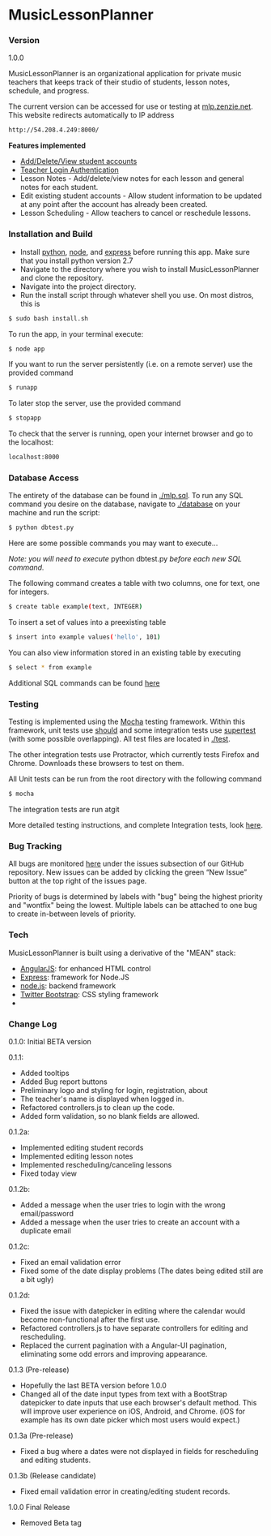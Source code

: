 ﻿# MusicLessonPlanner

### Version
1.0.0

MusicLessonPlanner is an organizational application for private music teachers that keeps track of their studio of students, lesson notes, schedule, and progress.

The current version can be accessed for use or testing at [mlp.zenzie.net](http://320mlpbeta.zenzie.net).
This website redirects automatically to IP address
```sh
http://54.208.4.249:8000/
```
**Features implemented**

- [Add/Delete/View student accounts](https://github.com/mzenzie/320MusicLessonPlanner/wiki/Managing-student-accounts)
- [Teacher Login Authentication](https://github.com/mzenzie/320MusicLessonPlanner/wiki/Create-a-new-teacher-account)
- Lesson Notes - Add/delete/view notes for each lesson and general notes for each student.
- Edit existing student accounts - Allow student information to be updated at any point after the account has already been created.
- Lesson Scheduling - Allow teachers to cancel or reschedule lessons.



### Installation and Build

- Install [python](https://www.python.org/downloads/), [node](https://nodejs.org/), and [express](http://expressjs.com/) before running this app. Make sure that you install python version 2.7
- Navigate to the directory where you wish to install MusicLessonPlanner and clone the repository.
- Navigate into the project directory. 
- Run the install script through whatever shell you use. On most distros, this is
```sh
$ sudo bash install.sh
```
To run the app, in your terminal execute:
```sh
$ node app
```
If you want to run the server persistently (i.e. on a remote server) use the provided command
```sh
$ runapp
```
To later stop the server, use the provided command
```sh
$ stopapp
```

To check that the server is running, open your internet browser and go to the localhost:
```sh
localhost:8000
```

### Database Access

The entirety of the database can be found in [./mlp.sql](mlp.sql).
To run any SQL command you desire on the database, navigate to [./database](./database) on your machine and run the script:
```sh
$ python dbtest.py
``` 
Here are some possible commands you may want to execute...

*Note: you will need to execute* python dbtest.py *before each new SQL command.*

The following command creates a table with two columns, one for text, one for integers.
```sh
$ create table example(text, INTEGER)
``` 
To insert a set of values into a preexisting table
```sh
$ insert into example values('hello', 101)
``` 
You can also view information stored in an existing table by executing
```sh
$ select * from example
``` 
Additional SQL commands can be found [here](http://www.thegeekstuff.com/2012/09/sqlite-command-examples/)

### Testing

Testing is implemented using the [Mocha](http://mochajs.org/) testing framework. Within this framework, unit tests use [should](https://github.com/shouldjs/should.js) and some integration tests use [supertest](https://www.npmjs.com/package/supertest) (with some possible overlapping). All test files are located in [./test](./test).

The other integration tests use Protractor, which currently tests Firefox and Chrome. Downloads these browsers to test on them. 

All Unit tests can be run from the root directory with the following command
  ```sh
  $ mocha
  ```
  
The integration tests are run atgit

More detailed testing instructions, and complete Integration tests, look [here](https://github.com/mzenzie/320MusicLessonPlanner/wiki/Testing).

### Bug Tracking

All bugs are monitored [here](https://github.com/mzenzie/320MusicLessonPlanner/issues) under the issues subsection of our GitHub repository. New issues can be added by clicking the green “New Issue” button at the top right of the issues page.

Priority of bugs is determined by labels with "bug" being the highest priority and "wontfix" being the lowest. Multiple labels can be attached to one bug to create in-between levels of priority.

### Tech

MusicLessonPlanner is built using a derivative of the "MEAN" stack:
* [AngularJS]: for enhanced HTML control
* [Express]: framework for Node.JS
* [node.js]: backend framework
* [Twitter Bootstrap]: CSS styling framework
* [SQLite3]: Database

### Change Log

0.1.0: Initial BETA version

0.1.1:
  * Added tooltips
  * Added Bug report buttons
  * Preliminary logo and styling for login, registration, about
  * The teacher's name is displayed when logged in.
  * Refactored controllers.js to clean up the code.
  * Added form validation, so no blank fields are allowed.

0.1.2a:
  * Implemented editing student records
  * Implemented editing lesson notes
  * Implemented rescheduling/canceling lessons
  * Fixed today view

0.1.2b:
  * Added a message when the user tries to login with the wrong email/password
  * Added a message when the user tries to create an account with a duplicate email

0.1.2c:
  * Fixed an email validation error
  * Fixed some of the date display problems (The dates being edited still are a bit ugly)

0.1.2d:
  * Fixed the issue with datepicker in editing where the calendar would become non-functional after the first use.
  * Refactored controllers.js to have separate controllers for editing and rescheduling.
  * Replaced the current pagination with a Angular-UI pagination, eliminating some odd errors and improving appearance.

0.1.3 (Pre-release)
  * Hopefully the last BETA version before 1.0.0
  * Changed all of the date input types from text with a BootStrap datepicker to date inputs that use each browser's default method. This will improve user experience on iOS, Android, and Chrome. (iOS for example has its own date picker which most users would expect.)

0.1.3a (Pre-release)
  * Fixed a bug where a dates were not displayed in fields for rescheduling and editing students.

0.1.3b (Release candidate)
  * Fixed email validation error in creating/editing student records.

1.0.0 Final Release
  * Removed Beta tag


[node.js]:http://nodejs.org
[Twitter Bootstrap]:http://twitter.github.com/bootstrap/
[express]:http://expressjs.com
[AngularJS]:http://angularjs.org
[SQLite3]:https://sqlite.org
